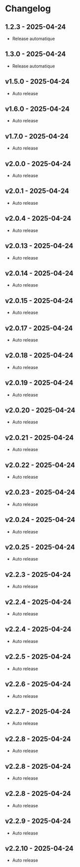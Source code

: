 # Changelog

## 1.2.3 - 2025-04-24
- Release automatique

## 1.3.0 - 2025-04-24
- Release automatique

## v1.5.0 - 2025-04-24
- Auto release

## v1.6.0 - 2025-04-24
- Auto release

## v1.7.0 - 2025-04-24
- Auto release

## v2.0.0 - 2025-04-24
- Auto release

## v2.0.1 - 2025-04-24
- Auto release

## v2.0.4 - 2025-04-24
- Auto release

## v2.0.13 - 2025-04-24
- Auto release

## v2.0.14 - 2025-04-24
- Auto release

## v2.0.15 - 2025-04-24
- Auto release

## v2.0.17 - 2025-04-24
- Auto release

## v2.0.18 - 2025-04-24
- Auto release

## v2.0.19 - 2025-04-24
- Auto release

## v2.0.20 - 2025-04-24
- Auto release

## v2.0.21 - 2025-04-24
- Auto release

## v2.0.22 - 2025-04-24
- Auto release

## v2.0.23 - 2025-04-24
- Auto release

## v2.0.24 - 2025-04-24
- Auto release

## v2.0.25 - 2025-04-24
- Auto release

## v2.2.3 - 2025-04-24
- Auto release

## v2.2.4 - 2025-04-24
- Auto release

## v2.2.4 - 2025-04-24
- Auto release

## v2.2.5 - 2025-04-24
- Auto release

## v2.2.6 - 2025-04-24
- Auto release

## v2.2.7 - 2025-04-24
- Auto release

## v2.2.8 - 2025-04-24
- Auto release

## v2.2.8 - 2025-04-24
- Auto release

## v2.2.8 - 2025-04-24
- Auto release

## v2.2.9 - 2025-04-24
- Auto release

## v2.2.10 - 2025-04-24
- Auto release
